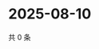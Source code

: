 # 2025-08-10

共 0 条

<!-- BEGIN ZHIHUVIDEO -->
<!-- 最后更新时间 Sun Aug 10 2025 18:12:12 GMT+0800 (China Standard Time) -->

<!-- END ZHIHUVIDEO -->

